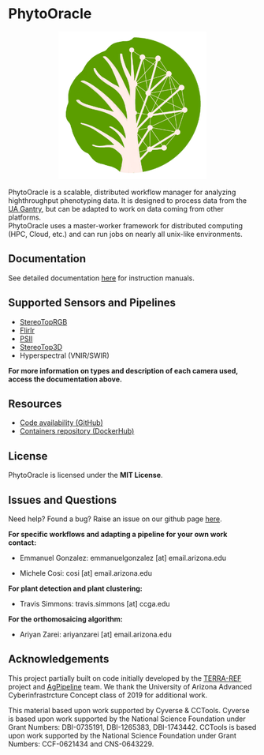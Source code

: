 # PhytoOracle

<p align="center">
    <img src="pics/PhytoOracle_logo.PNG" width="300" height="300" />
<p>

PhytoOracle is a scalable, distributed workflow manager for analyzing highthroughput phenotyping data. It is designed to process data from the [UA Gantry](https://youtu.be/da2gKRdMeXY), but can be adapted to work on data coming from other platforms.  
PhytoOracle uses a master-worker framework for distributed computing (HPC, Cloud, etc.) and can run jobs on nearly all unix-like environments. 

## Documentation

See detailed documentation [here](https://phytooracle.readthedocs.io) for instruction manuals. 

## Supported Sensors and Pipelines

+ [StereoTopRGB](https://phytooracle.readthedocs.io/en/latest/4_StereoTopRGB_run.html)
+ [FlirIr](https://phytooracle.readthedocs.io/en/latest/5_FlirIr_run.html)
+ [PSII](https://phytooracle.readthedocs.io/en/latest/7_PSII_run.html)
+ [StereoTop3D](https://phytooracle.readthedocs.io/en/latest/8_3D_run.html)
+ Hyperspectral (VNIR/SWIR)

**For more information on types and description of each camera used, access the documentation above.**

## Resources

+ [Code availability (GitHub)](https://github.com/phytooracle)
+ [Containers repository (DockerHub)](https://hub.docker.com/u/phytooracle)

## License 

PhytoOracle is licensed under the **MIT License**.

## Issues and Questions

Need help? Found a bug? Raise an issue on our github page [here](https://github.com/LyonsLab/PhytoOracle/issues).

**For specific workflows and adapting a pipeline for your own work contact:**

+ Emmanuel Gonzalez: emmanuelgonzalez [at] email.arizona.edu

+ Michele Cosi: cosi [at] email.arizona.edu

**For plant detection and plant clustering:**

+ Travis Simmons: travis.simmons [at] ccga.edu

**For the orthomosaicing algorithm:**

+ Ariyan Zarei: ariyanzarei [at] email.arizona.edu

## Acknowledgements

This project partially built on code initially developed by the [TERRA-REF](https://www.terraref.org/) project and [AgPipeline](https://github.com/AgPipeline/) team. We thank the University of Arizona Advanced Cyberinfrastrcture Concept class of 2019 for additional work.

This material based upon work supported by Cyverse & CCTools. Cyverse is based upon work supported by the National Science Foundation under Grant Numbers: DBI-0735191, DBI-1265383, DBI-1743442. CCTools is based upon work supported by the National Science Foundation under Grant Numbers: CCF-0621434 and CNS-0643229. 
